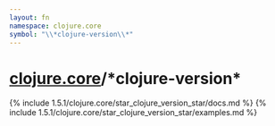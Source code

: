 ```yaml
---
layout: fn
namespace: clojure.core
symbol: "\\*clojure-version\\*"
---
```


# [clojure.core](../)/\*clojure-version\*

{% include 1.5.1/clojure.core/star_clojure_version_star/docs.md %}
{% include 1.5.1/clojure.core/star_clojure_version_star/examples.md %}

